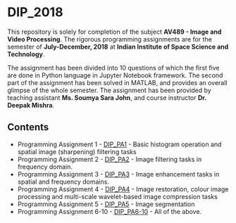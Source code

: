 # DIP_2018
This repository is solely for completion of the subject **AV489 - Image and Video Processing**. The rigorous programming assignments
are for the semester of **July-December, 2018** at **Indian Institute of Space Science and Technology**.

The assignment has been divided into 10 questions of which the first five are done in Python language in Jupyter Notebook framework.
The second part of the assignment has been solved in MATLAB, and provides an overall glimpse of the whole semester.
The assignment has been provided by teaching assistant **Ms. Soumya Sara John**, and course instructor **Dr. Deepak Mishra**.

## Contents

* Programming Assignment 1 - [DIP_PA1](https://github.com/samvram/DIP_2018/blob/master/DIP18_PA1/DIP_PA1/DIP_PA1.ipynb) - Basic histogram operation and spatial image (sharpening) filtering tasks
* Programming Assignment 2 - [DIP_PA2](https://github.com/samvram/DIP_2018/blob/master/DIP18_PA2/DIP_PA2/DIP_PA2.ipynb) - Image filtering tasks in frequency domain.
* Programming Assignment 3 - [DIP_PA3](https://github.com/samvram/DIP_2018/blob/master/DIP18_PA3/DIP_PA3/DIP_PA3.ipynb) - Image enhancement tasks in spatial and frequency domains.
* Programming Assignment 4 - [DIP_PA4](https://github.com/samvram/DIP_2018/blob/master/DIP18_PA4/DIP_PA4/DIP_PA4.ipynb) - Image restoration, colour image processing and multi-scale wavelet-based image compression tasks
* Programming Assignment 5 - [DIP_PA5](https://github.com/samvram/DIP_2018/blob/master/DIP18_PA5/DIP_PA5/DIP_PA5.ipynb) - Image segmentation
* Programming Assignment 6-10 - [DIP_PA6-10](https://github.com/samvram/DIP_2018/tree/master/DIP18_PA6-10) - All of the above.

